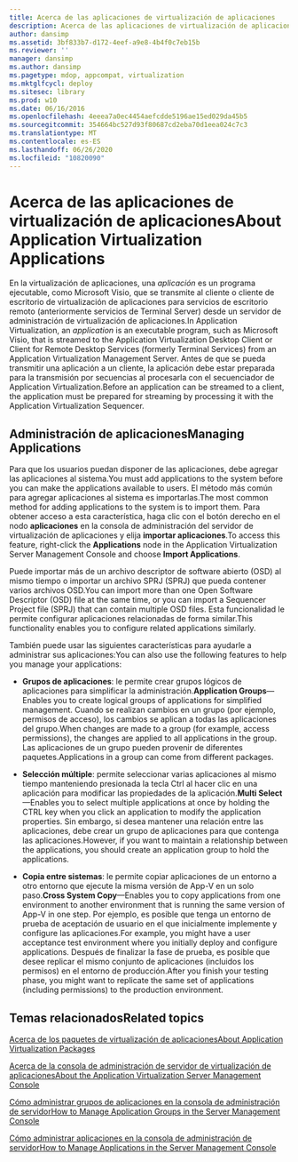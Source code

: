 ```yaml
---
title: Acerca de las aplicaciones de virtualización de aplicaciones
description: Acerca de las aplicaciones de virtualización de aplicaciones
author: dansimp
ms.assetid: 3bf833b7-d172-4eef-a9e8-4b4f0c7eb15b
ms.reviewer: ''
manager: dansimp
ms.author: dansimp
ms.pagetype: mdop, appcompat, virtualization
ms.mktglfcycl: deploy
ms.sitesec: library
ms.prod: w10
ms.date: 06/16/2016
ms.openlocfilehash: 4eeea7a0ec4454aefcdde5196ae15ed029da45b5
ms.sourcegitcommit: 354664bc527d93f80687cd2eba70d1eea024c7c3
ms.translationtype: MT
ms.contentlocale: es-ES
ms.lasthandoff: 06/26/2020
ms.locfileid: "10820090"
---
```

# <span data-ttu-id="8409c-103">Acerca de las aplicaciones de virtualización de aplicaciones</span><span class="sxs-lookup"><span data-stu-id="8409c-103">About Application Virtualization Applications</span></span>


<span data-ttu-id="8409c-104">En la virtualización de aplicaciones, una *aplicación* es un programa ejecutable, como Microsoft Visio, que se transmite al cliente o cliente de escritorio de virtualización de aplicaciones para servicios de escritorio remoto (anteriormente servicios de Terminal Server) desde un servidor de administración de virtualización de aplicaciones.</span><span class="sxs-lookup"><span data-stu-id="8409c-104">In Application Virtualization, an *application* is an executable program, such as Microsoft Visio, that is streamed to the Application Virtualization Desktop Client or Client for Remote Desktop Services (formerly Terminal Services) from an Application Virtualization Management Server.</span></span> <span data-ttu-id="8409c-105">Antes de que se pueda transmitir una aplicación a un cliente, la aplicación debe estar preparada para la transmisión por secuencias al procesarla con el secuenciador de Application Virtualization.</span><span class="sxs-lookup"><span data-stu-id="8409c-105">Before an application can be streamed to a client, the application must be prepared for streaming by processing it with the Application Virtualization Sequencer.</span></span>

## <span data-ttu-id="8409c-106">Administración de aplicaciones</span><span class="sxs-lookup"><span data-stu-id="8409c-106">Managing Applications</span></span>


<span data-ttu-id="8409c-107">Para que los usuarios puedan disponer de las aplicaciones, debe agregar las aplicaciones al sistema.</span><span class="sxs-lookup"><span data-stu-id="8409c-107">You must add applications to the system before you can make the applications available to users.</span></span> <span data-ttu-id="8409c-108">El método más común para agregar aplicaciones al sistema es importarlas.</span><span class="sxs-lookup"><span data-stu-id="8409c-108">The most common method for adding applications to the system is to import them.</span></span> <span data-ttu-id="8409c-109">Para obtener acceso a esta característica, haga clic con el botón derecho en el nodo **aplicaciones** en la consola de administración del servidor de virtualización de aplicaciones y elija **importar aplicaciones**.</span><span class="sxs-lookup"><span data-stu-id="8409c-109">To access this feature, right-click the **Applications** node in the Application Virtualization Server Management Console and choose **Import Applications**.</span></span>

<span data-ttu-id="8409c-110">Puede importar más de un archivo descriptor de software abierto (OSD) al mismo tiempo o importar un archivo SPRJ (SPRJ) que pueda contener varios archivos OSD.</span><span class="sxs-lookup"><span data-stu-id="8409c-110">You can import more than one Open Software Descriptor (OSD) file at the same time, or you can import a Sequencer Project file (SPRJ) that can contain multiple OSD files.</span></span> <span data-ttu-id="8409c-111">Esta funcionalidad le permite configurar aplicaciones relacionadas de forma similar.</span><span class="sxs-lookup"><span data-stu-id="8409c-111">This functionality enables you to configure related applications similarly.</span></span>

<span data-ttu-id="8409c-112">También puede usar las siguientes características para ayudarle a administrar sus aplicaciones:</span><span class="sxs-lookup"><span data-stu-id="8409c-112">You can also use the following features to help you manage your applications:</span></span>

-   <span data-ttu-id="8409c-113">**Grupos de aplicaciones**: le permite crear grupos lógicos de aplicaciones para simplificar la administración.</span><span class="sxs-lookup"><span data-stu-id="8409c-113">**Application Groups**—Enables you to create logical groups of applications for simplified management.</span></span> <span data-ttu-id="8409c-114">Cuando se realizan cambios en un grupo (por ejemplo, permisos de acceso), los cambios se aplican a todas las aplicaciones del grupo.</span><span class="sxs-lookup"><span data-stu-id="8409c-114">When changes are made to a group (for example, access permissions), the changes are applied to all applications in the group.</span></span> <span data-ttu-id="8409c-115">Las aplicaciones de un grupo pueden provenir de diferentes paquetes.</span><span class="sxs-lookup"><span data-stu-id="8409c-115">Applications in a group can come from different packages.</span></span>

-   <span data-ttu-id="8409c-116">**Selección múltiple**: permite seleccionar varias aplicaciones al mismo tiempo manteniendo presionada la tecla Ctrl al hacer clic en una aplicación para modificar las propiedades de la aplicación.</span><span class="sxs-lookup"><span data-stu-id="8409c-116">**Multi Select**—Enables you to select multiple applications at once by holding the CTRL key when you click an application to modify the application properties.</span></span> <span data-ttu-id="8409c-117">Sin embargo, si desea mantener una relación entre las aplicaciones, debe crear un grupo de aplicaciones para que contenga las aplicaciones.</span><span class="sxs-lookup"><span data-stu-id="8409c-117">However, if you want to maintain a relationship between the applications, you should create an application group to hold the applications.</span></span>

-   <span data-ttu-id="8409c-118">**Copia entre sistemas**: le permite copiar aplicaciones de un entorno a otro entorno que ejecute la misma versión de App-V en un solo paso.</span><span class="sxs-lookup"><span data-stu-id="8409c-118">**Cross System Copy**—Enables you to copy applications from one environment to another environment that is running the same version of App-V in one step.</span></span> <span data-ttu-id="8409c-119">Por ejemplo, es posible que tenga un entorno de prueba de aceptación de usuario en el que inicialmente implemente y configure las aplicaciones.</span><span class="sxs-lookup"><span data-stu-id="8409c-119">For example, you might have a user acceptance test environment where you initially deploy and configure applications.</span></span> <span data-ttu-id="8409c-120">Después de finalizar la fase de prueba, es posible que desee replicar el mismo conjunto de aplicaciones (incluidos los permisos) en el entorno de producción.</span><span class="sxs-lookup"><span data-stu-id="8409c-120">After you finish your testing phase, you might want to replicate the same set of applications (including permissions) to the production environment.</span></span>

## <span data-ttu-id="8409c-121">Temas relacionados</span><span class="sxs-lookup"><span data-stu-id="8409c-121">Related topics</span></span>


[<span data-ttu-id="8409c-122">Acerca de los paquetes de virtualización de aplicaciones</span><span class="sxs-lookup"><span data-stu-id="8409c-122">About Application Virtualization Packages</span></span>](about-application-virtualization-packages.md)

[<span data-ttu-id="8409c-123">Acerca de la consola de administración de servidor de virtualización de aplicaciones</span><span class="sxs-lookup"><span data-stu-id="8409c-123">About the Application Virtualization Server Management Console</span></span>](about-the-application-virtualization-server-management-console.md)

[<span data-ttu-id="8409c-124">Cómo administrar grupos de aplicaciones en la consola de administración de servidor</span><span class="sxs-lookup"><span data-stu-id="8409c-124">How to Manage Application Groups in the Server Management Console</span></span>](how-to-manage-application-groups-in-the-server-management-console.md)

[<span data-ttu-id="8409c-125">Cómo administrar aplicaciones en la consola de administración de servidor</span><span class="sxs-lookup"><span data-stu-id="8409c-125">How to Manage Applications in the Server Management Console</span></span>](how-to-manage-applications-in-the-server-management-console.md)

 

 





